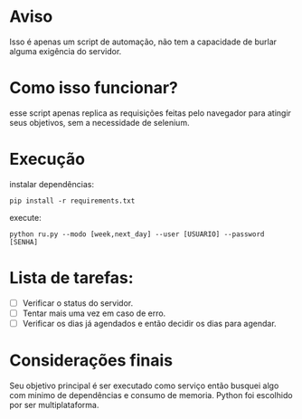# Aviso 

Isso é apenas um script de automação, não tem a capacidade de burlar alguma exigência do servidor. 

# Como isso funcionar?
esse script apenas replica as requisições feitas pelo navegador para atingir seus objetivos, sem a necessidade de selenium.

# Execução

instalar dependências:
``` shell
pip install -r requirements.txt
```
execute:
``` shell
python ru.py --modo [week,next_day] --user [USUARIO] --password [SENHA]
```


# Lista de tarefas:

 - [ ] Verificar o status do servidor.
 - [ ] Tentar mais uma vez em caso de erro.
 - [ ]  Verificar os dias já agendados e então decidir os dias para agendar.

# Considerações finais

Seu objetivo principal é ser executado como serviço então busquei algo com minimo de dependências e consumo de memoria. Python foi escolhido por ser multiplataforma.
